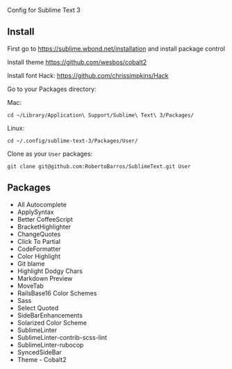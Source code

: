 Config for Sublime Text 3

## Install

First go to https://sublime.wbond.net/installation and install package control

Install theme https://github.com/wesbos/cobalt2

Install font Hack: https://github.com/chrissimpkins/Hack

Go to your Packages directory:

Mac:
```
cd ~/Library/Application\ Support/Sublime\ Text\ 3/Packages/
```

Linux:
```
cd ~/.config/sublime-text-3/Packages/User/
```



Clone as your `User` packages:

```
git clone git@github.com:RobertoBarros/SublimeText.git User
```

## Packages

* All Autocomplete
* ApplySyntax
* Better CoffeeScript
* BracketHighlighter
* ChangeQuotes
* Click To Partial
* CodeFormatter
* Color Highlight
* Git blame
* Highlight Dodgy Chars
* Markdown Preview
* MoveTab
* RailsBase16 Color Schemes
* Sass
* Select Quoted
* SideBarEnhancements
* Solarized Color Scheme
* SublimeLinter
* SublimeLinter-contrib-scss-lint
* SublimeLinter-rubocop
* SyncedSideBar
* Theme - Cobalt2
